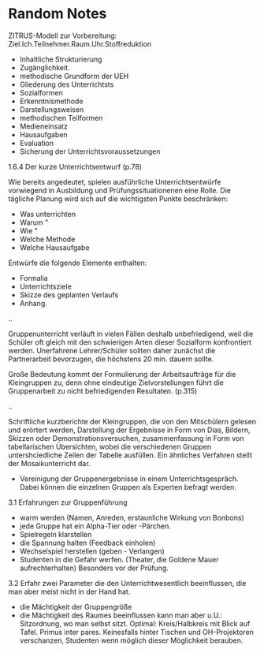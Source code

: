 # Random Notes

ZITRUS-Modell zur Vorbereitung: Ziel.Ich.Teilnehmer.Raum.Uhr.Stoffreduktion

- Inhaltliche Strukturierung
- Zugänglichkeit.
- methodische Grundform der UEH
- Gliederung des Unterrichtsts
- Sozialformen
- Erkenntnismethode
- Darstellungsweisen
- methodischen Teilformen
- Medieneinsatz
- Hausaufgaben
- Evaluation
- Sicherung der Unterrichtsvoraussetzungen


1.6.4 Der kurze Unterrichtsentwurf (p.78)

Wie bereits angedeutet, spielen ausführliche Unterrichtsentwürfe vorwiegend in Ausbildung und Prüfungssituationenen eine Rolle. Die tägliche Planung wird sich auf die wichtigsten Punkte beschränken:
- Was unterrichten
- Warum "
- Wie "
- Welche Methode
- Welche Hausaufgabe

Entwürfe die folgende Elemente enthalten:

- Formalia
- Unterrichtsziele
- Skizze des geplanten Verlaufs
- Anhang.

..

Gruppenunterricht verläuft in vielen Fällen deshalb unbefriedigend, weil die Schüler oft gleich mit den schwierigen Arten dieser Sozialform konfrontiert werden. Unerfahrene Lehrer/Schüler sollten daher zunächst die Partnerarbeit bevorzugen, die höchstens 20 min. dauern sollte.

Große Bedeutung kommt der Formulierung der Arbeitsaufträge für die Kleingruppen zu, denn ohne eindeutige Zielvorstellungen führt die Gruppenarbeit zu nicht befriedigenden Resultaten.
(p.315)

..

Schriftliche kurzberichte der Kleingruppen, die von den Mitschülern gelesen und erörtert werden, Darstellung der Ergebnisse in Form von Dias, Bildern, Skizzen oder Demonstrationsversuchen, zusammenfassung in Form von tabellarischen Übersichten, wobei die verschiedenen Gruppen  untershciedliche Zeilen der Tabelle ausfüllen.
Ein ähnliches Verfahren stellt der Mosaikunterricht dar.
- Vereinigung der Gruppenergebnisse in einem Unterrichtsgespräch. Dabei können die einzelnen Gruppen als Experten befragt werden.



3.1 Erfahrungen zur Gruppenführung

- warm werden (Namen, Anreden, erstaunliche Wirkung von Bonbons)
- jede Gruppe hat ein Alpha-Tier oder -Pärchen.
- Spielregeln klarstellen
- die Spannung halten (Feedback einholen)
- Wechselspiel herstellen (geben - Verlangen)
- Studenten in die Gefahr werfen. (Theater, die Goldene Mauer aufrechterhalten) Besonders vor der Prüfung.

3.2 Erfahr
zwei Parameter die den Unterrichtwesentlich beeinflussen, die man aber meist nicht in der Hand hat.
- die Mächtigkeit der Gruppengröße
- die Mächtigkeit des Raumes
  beeinflussen kann man aber u.U.: Sitzordnung, wo man selbst sitzt. Optimal: Kreis/Halbkreis mit Blick auf Tafel. Primus inter pares. Keinesfalls hinter Tischen und OH-Projektoren verschanzen, Studenten wenn möglich dieser Möglichkeit berauben.
